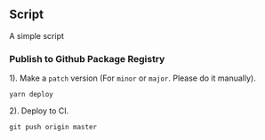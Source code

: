 ## Script

A simple script

### Publish to Github Package Registry

1). Make a `patch` version (For `minor` or `major`. Please do it manually).
```
yarn deploy
```

2). Deploy to CI.
```
git push origin master
```